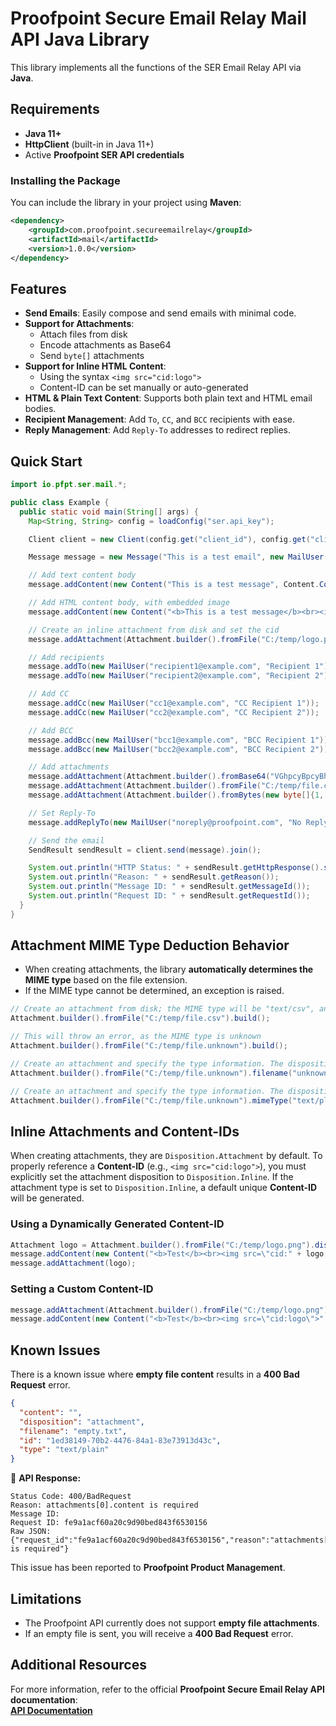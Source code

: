 # Proofpoint Secure Email Relay Mail API Java Library

This library implements all the functions of the SER Email Relay API via **Java**.

## Requirements

- **Java 11+**
- **HttpClient** (built-in in Java 11+)
- Active **Proofpoint SER API credentials**

### Installing the Package

You can include the library in your project using **Maven**:

```xml
<dependency>
    <groupId>com.proofpoint.secureemailrelay</groupId>
    <artifactId>mail</artifactId>
    <version>1.0.0</version>
</dependency>
```

## Features

- **Send Emails**: Easily compose and send emails with minimal code.
- **Support for Attachments**:
    - Attach files from disk
    - Encode attachments as Base64
    - Send `byte[]` attachments
- **Support for Inline HTML Content**:
    - Using the syntax `<img src="cid:logo">`
    - Content-ID can be set manually or auto-generated
- **HTML & Plain Text Content**: Supports both plain text and HTML email bodies.
- **Recipient Management**: Add `To`, `CC`, and `BCC` recipients with ease.
- **Reply Management**: Add `Reply-To` addresses to redirect replies.

## Quick Start

```java
import io.pfpt.ser.mail.*;

public class Example {
  public static void main(String[] args) {
    Map<String, String> config = loadConfig("ser.api_key");

    Client client = new Client(config.get("client_id"), config.get("client_secret"));

    Message message = new Message("This is a test email", new MailUser("sender@example.com", "Joe Sender"));

    // Add text content body
    message.addContent(new Content("This is a test message", Content.ContentType.TEXT));

    // Add HTML content body, with embedded image
    message.addContent(new Content("<b>This is a test message</b><br><img src=\"cid:logo\">", Content.ContentType.HTML));

    // Create an inline attachment from disk and set the cid
    message.addAttachment(Attachment.builder().fromFile("C:/temp/logo.png").dispositionInline("logo").build());

    // Add recipients
    message.addTo(new MailUser("recipient1@example.com", "Recipient 1"));
    message.addTo(new MailUser("recipient2@example.com", "Recipient 2"));

    // Add CC
    message.addCc(new MailUser("cc1@example.com", "CC Recipient 1"));
    message.addCc(new MailUser("cc2@example.com", "CC Recipient 2"));

    // Add BCC
    message.addBcc(new MailUser("bcc1@example.com", "BCC Recipient 1"));
    message.addBcc(new MailUser("bcc2@example.com", "BCC Recipient 2"));

    // Add attachments
    message.addAttachment(Attachment.builder().fromBase64("VGhpcyBpcyBhIHRlc3Qh", "test.txt").build());
    message.addAttachment(Attachment.builder().fromFile("C:/temp/file.csv").build());
    message.addAttachment(Attachment.builder().fromBytes(new byte[]{1, 2, 3}, "bytes.txt").build());

    // Set Reply-To
    message.addReplyTo(new MailUser("noreply@proofpoint.com", "No Reply"));

    // Send the email
    SendResult sendResult = client.send(message).join();

    System.out.println("HTTP Status: " + sendResult.getHttpResponse().statusCode());
    System.out.println("Reason: " + sendResult.getReason());
    System.out.println("Message ID: " + sendResult.getMessageId());
    System.out.println("Request ID: " + sendResult.getRequestId());
  }
}
```

## Attachment MIME Type Deduction Behavior

- When creating attachments, the library **automatically determines the MIME type** based on the file extension.
- If the MIME type cannot be determined, an exception is raised.

```java
// Create an attachment from disk; the MIME type will be "text/csv", and disposition will be "Disposition.Attachment"
Attachment.builder().fromFile("C:/temp/file.csv").build();

// This will throw an error, as the MIME type is unknown
Attachment.builder().fromFile("C:/temp/file.unknown").build();

// Create an attachment and specify the type information. The disposition will be "Disposition.Attachment", filename will be unknown.txt, and MIME type "text/plain"
Attachment.builder().fromFile("C:/temp/file.unknown").filename("unknown.txt").build();

// Create an attachment and specify the type information. The disposition will be "Disposition.Attachment", filename will be file.unknown, and MIME type "text/plain"
Attachment.builder().fromFile("C:/temp/file.unknown").mimeType("text/plain").build();
```

## Inline Attachments and Content-IDs

When creating attachments, they are `Disposition.Attachment` by default. To properly reference a **Content-ID** (e.g.,
`<img src="cid:logo">`), you must explicitly set the attachment disposition to `Disposition.Inline`.
If the attachment type is set to `Disposition.Inline`, a default unique **Content-ID** will be generated.

### Using a Dynamically Generated Content-ID
```java
Attachment logo = Attachment.builder().fromFile("C:/temp/logo.png").dispositionInline().build();
message.addContent(new Content("<b>Test</b><br><img src=\"cid:" + logo.getContentId() + "\">", Content.ContentType.HTML));
message.addAttachment(logo);
```

### Setting a Custom Content-ID
```java
message.addAttachment(Attachment.builder().fromFile("C:/temp/logo.png").dispositionInline("logo").build());
message.addContent(new Content("<b>Test</b><br><img src=\"cid:logo\">", Content.ContentType.HTML));
```

## Known Issues

There is a known issue where **empty file content** results in a **400 Bad Request** error.

```json
{
  "content": "",
  "disposition": "attachment",
  "filename": "empty.txt",
  "id": "1ed38149-70b2-4476-84a1-83e73913d43c",
  "type": "text/plain"
}
```

🔹 **API Response:**

```
Status Code: 400/BadRequest
Reason: attachments[0].content is required
Message ID:
Request ID: fe9a1acf60a20c9d90bed843f6530156
Raw JSON: {"request_id":"fe9a1acf60a20c9d90bed843f6530156","reason":"attachments[0].content is required"}
```

This issue has been reported to **Proofpoint Product Management**.

## Limitations
- The Proofpoint API currently does not support **empty file attachments**.
- If an empty file is sent, you will receive a **400 Bad Request** error.

## Additional Resources
For more information, refer to the official **Proofpoint Secure Email Relay API documentation**:  
[**API Documentation**](https://api-docs.ser.proofpoint.com/docs/email-submission)
